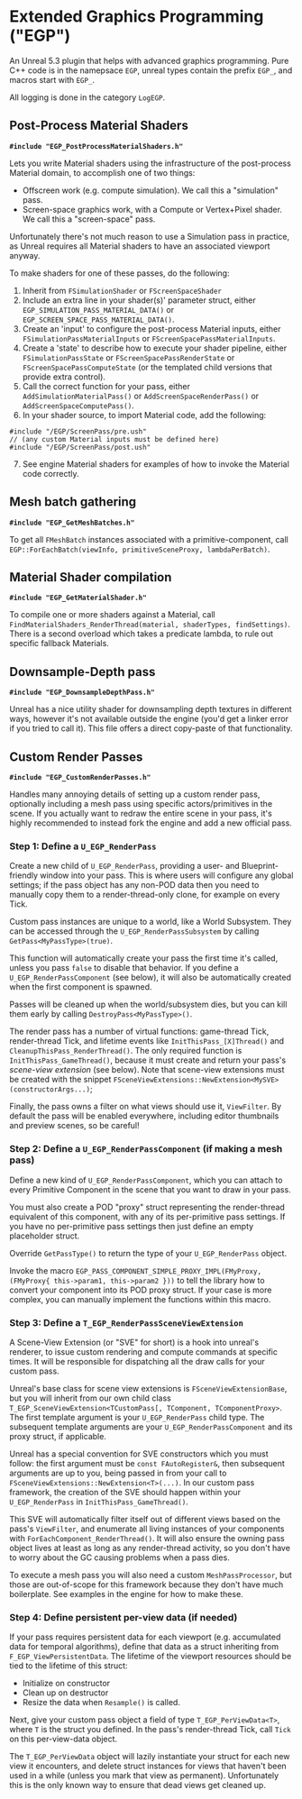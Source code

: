 # Extended Graphics Programming ("EGP")

An Unreal 5.3 plugin that helps with advanced graphics programming.
Pure C++ code is in the namepsace `EGP`, unreal types contain the prefix `EGP_`,
    and macros start with `EGP_`.

All logging is done in the category `LogEGP`.

## Post-Process Material Shaders

**`#include "EGP_PostProcessMaterialShaders.h"`**

Lets you write Material shaders using the infrastructure of the post-process Material domain,
    to accomplish one of two things:

* Offscreen work (e.g. compute simulation). We call this a "simulation" pass.
* Screen-space graphics work, with a Compute or Vertex+Pixel shader. We call this a "screen-space" pass.

Unfortunately there's not much reason to use a Simulation pass in practice, as Unreal requires all Material shaders to have an associated viewport anyway.

To make shaders for one of these passes, do the following:

1. Inherit from `FSimulationShader` or `FScreenSpaceShader`
2. Include an extra line in your shader(s)' parameter struct, either
    `EGP_SIMULATION_PASS_MATERIAL_DATA()` or `EGP_SCREEN_SPACE_PASS_MATERIAL_DATA()`.
3. Create an 'input' to configure the post-process Material inputs, either
    `FSimulationPassMaterialInputs` or `FScreenSpacePassMaterialInputs`.
4. Create a 'state' to describe how to execute your shader pipeline, either
    `FSimulationPassState` or `FScreenSpacePassRenderState` or `FScreenSpacePassComputeState`
    (or the templated child versions that provide extra control).
5. Call the correct function for your pass, either
    `AddSimulationMaterialPass()` or `AddScreenSpaceRenderPass()` or `AddScreenSpaceComputePass()`.
6. In your shader source, to import Material code, add the following:

````
#include "/EGP/ScreenPass/pre.ush"
// (any custom Material inputs must be defined here)
#include "/EGP/ScreenPass/post.ush"
````

7. See engine Material shaders for examples of how to invoke the Material code correctly.

## Mesh batch gathering

**`#include "EGP_GetMeshBatches.h"`**

To get all `FMeshBatch` instances associated with a primitive-component, call
    `EGP::ForEachBatch(viewInfo, primitiveSceneProxy, lambdaPerBatch)`.

## Material Shader compilation

**`#include "EGP_GetMaterialShader.h"`**

To compile one or more shaders against a Material,
    call `FindMaterialShaders_RenderThread(material, shaderTypes, findSettings)`.
There is a second overload which takes a predicate lambda,
    to rule out specific fallback Materials.

## Downsample-Depth pass

**`#include "EGP_DownsampleDepthPass.h"`**

Unreal has a nice utility shader for downsampling depth textures in different ways,
    however it's not available outside the engine (you'd get a linker error if you tried to call it).
This file offers a direct copy-paste of that functionality.

## Custom Render Passes

**`#include "EGP_CustomRenderPasses.h"`**

Handles many annoying details of setting up a custom render pass,
    optionally including a mesh pass using specific actors/primitives in the scene.
If you actually want to redraw the entire scene in your pass,
    it's highly recommended to instead fork the engine and add a new official pass.

### Step 1: Define a `U_EGP_RenderPass`

Create a new child of `U_EGP_RenderPass`, providing a user- and Blueprint-friendly window into your pass.
This is where users will configure any global settings;
    if the pass object has any non-POD data then you need to manually copy them
    to a render-thread-only clone, for example on every Tick.

Custom pass instances are unique to a world, like a World Subsystem.
They can be accessed through the `U_EGP_RenderPassSubsystem` by calling `GetPass<MyPassType>(true)`.

This function will automatically create your pass the first time it's called,
    unless you pass `false` to disable that behavior.
If you define a `U_EGP_RenderPassComponent` (see below),
    it will also be automatically created when the first component is spawned.

Passes will be cleaned up when the world/subsystem dies, but you can kill them early by calling `DestroyPass<MyPassType>()`.

The render pass has a number of virtual functions: game-thread Tick, render-thread Tick,
    and lifetime events like `InitThisPass_[X]Thread()` and `CleanupThisPass_RenderThread()`.
The only required function is `InitThisPass_GameThread()`,
    because it must create and return your pass's *scene-view extension* (see below).
Note that scene-view extensions must be created with the snippet
    `FSceneViewExtensions::NewExtension<MySVE>(constructorArgs...)`;

Finally, the pass owns a filter on what views should use it, `ViewFilter`.
By default the pass will be enabled everywhere, including editor thumbnails and preview scenes, so be careful!

### Step 2: Define a `U_EGP_RenderPassComponent` (if making a mesh pass)

Define a new kind of `U_EGP_RenderPassComponent`, which you can attach to every Primitive Component in the scene that you want to draw in your pass.

You must also create a POD "proxy" struct representing the render-thread equivalent of this component,
    with any of its per-primitive pass settings.
If you have no per-primitive pass settings then just define an empty placeholder struct.

Override `GetPassType()` to return the type of your `U_EGP_RenderPass` object.

Invoke the macro `EGP_PASS_COMPONENT_SIMPLE_PROXY_IMPL(FMyProxy, (FMyProxy{ this->param1, this->param2 }))`
    to tell the library how to convert your component into its POD proxy struct.
If your case is more complex, you can manually implement the functions within this macro.

### Step 3: Define a `T_EGP_RenderPassSceneViewExtension`

A Scene-View Extension (or "SVE" for short) is a hook into unreal's renderer,
    to issue custom rendering and compute commands at specific times.
It will be responsible for dispatching all the draw calls for your custom pass.

Unreal's base class for scene view extensions is `FSceneViewExtensionBase`,
    but you will inherit from our own child class
    `T_EGP_SceneViewExtension<TCustomPass[, TComponent, TComponentProxy>`.
The first template argument is your `U_EGP_RenderPass` child type.
The subsequent template arguments are your `U_EGP_RenderPassComponent` and its proxy struct, if applicable.

Unreal has a special convention for SVE constructors which you must follow:
    the first argument must be `const FAutoRegister&`, then subsequent arguments are up to you,
    being passed in from your call to `FSceneViewExtensions::NewExtension<T>(...)`.
In our custom pass framework, the creation of the SVE
    should happen within your `U_EGP_RenderPass` in `InitThisPass_GameThread()`.

This SVE will automatically filter itself out of different views based on the pass's `ViewFilter`,
    and enumerate all living instances of your components with `ForEachComponent_RenderThread()`.
It will also ensure the owning pass object lives at least as long as any render-thread activity,
    so you don't have to worry about the GC causing problems when a pass dies.
    
To execute a mesh pass you will also need a custom `MeshPassProcessor`,
    but those are out-of-scope for this framework because they don't have much boilerplate.
See examples in the engine for how to make these.

### Step 4: Define persistent per-view data (if needed)

If your pass requires persistent data for each viewport (e.g. accumulated data for temporal algorithms),
    define that data as a struct inheriting from `F_EGP_ViewPersistentData`.
The lifetime of the viewport resources should be tied to the lifetime of this struct:

* Initialize on constructor
* Clean up on destructor
* Resize the data when `Resample()` is called.

Next, give your custom pass object a field of type `T_EGP_PerViewData<T>`,
    where `T` is the struct you defined.
In the pass's render-thread Tick, call `Tick` on this per-view-data object.

The `T_EGP_PerViewData` object will lazily instantiate your struct for each new view it encounters,
    and delete struct instances for views that haven't been used in a while
    (unless you mark that view as permanent).
Unfortunately this is the only known way to ensure that dead views get cleaned up.